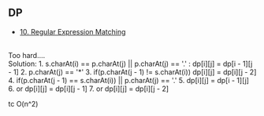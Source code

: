 ## DP
- [10. Regular Expression Matching](https://leetcode.com/problems/regular-expression-matching/)
<br/>
Too hard....
<br/>
Solution:
   1. s.charAt(i) == p.charAt(j) || p.charAt(j) == '.' : dp[i][j] = dp[i - 1][j - 1]
   2. p.charAt(j) == '*'
   3.  if(p.charAt(j - 1) != s.charAt(i)) dp[i][j] = dp[i][j - 2]
   4.  if(p.charAt(j - 1) == s.charAt(i)) || p.charAt(j) == '.'
   5.      dp[i][j] = dp[i - 1][j]
   6.   or dp[i][j] = dp[i][j - 1]
   7.   or dp[i][j] = dp[i][j - 2]

tc O(n^2)

